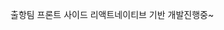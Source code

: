 출항팀 프론트 사이드
리액트네이티브 기반 개발진행중~

<!-- 
# [Now UI React Native](https://creativetimofficial.github.io/now-ui-react-native/docs/#) [![Tweet](https://img.shields.io/twitter/url/http/shields.io.svg?style=social&logo=twitter)](https://twitter.com/home?status=now-ui%20React%20Native,%20a%20cool%20NowUI%20React%20Native%20App%20Template%20%E2%9D%A4%EF%B8%8F%20https%3A//bit.ly/2KAj86H%20%23reactnative%20%23NowUI%20%23designsystem%20%23developers%20via%20%40CreativeTim)


 ![version](https://img.shields.io/badge/version-1.5.0-blue.svg)  [![GitHub issues open](https://img.shields.io/github/issues/creativetimofficial/now-ui-react-native.svg?style=flat)](https://github.com/creativetimofficial/now-ui-react-native/issues?q=is%3Aopen+is%3Aissue) [![GitHub issues closed](https://img.shields.io/github/issues-closed-raw/creativetimofficial/now-ui-react-native.svg?maxAge=2592000)](https://github.com/creativetimofficial/now-ui-react-native/issues?q=is%3Aissue+is%3Aclosed)


![Product Gif](https://raw.githubusercontent.com/creativetimofficial/public-assets/master/now-ui-react-native/opt_nurn_thumbnail.jpg)

Now UI React Native is a fully coded app template built over [Galio.io](https://galio.io/?ref=creativetim), [React Native](https://facebook.github.io/react-native/?ref=creativetim) and [Expo](https://expo.io/?ref=creativetim) to allow you to create powerful and beautiful e-commerce mobile applications. We have redesigned all the usual components in Galio to make it look like Now UI's KIT, minimalistic and easy to use.

Start your development with a badass Design System for React Native inspired by Now UI KIT. If you like Now UI's KIT, you will love this react native app template! It features a huge number of components and screens built to fit together and look amazing.

### FULLY CODED COMPONENTS

Now UI React Native features over 200 variations of components like buttons, inputs, cards, navigations etc, giving you the freedom of choosing and combining. All components can take variations in colour, that you can easily modify inside our theme file.

You will save a lot of time going from prototyping to full-functional code, because all elements are implemented. We wanted the design process to be seamless, so switching from image to the real page is very easy to do.

### Components & Cards
Now UI React Native comes packed with a large number of components and cards. Putting together a mobile app has never been easier than matching together different components. From the profile screen to a settings screen, you can easily customise and build your screens. We have created multiple options for you to put together and customise into pixel perfect screens.

View [ all components/cards here](https://demos.creative-tim.com/now-ui-react-native/index.html#cards).

### Example Screens
If you want to get inspiration or just show something directly to your clients, you can jump start your development with our pre-built example screens. From onboarding screens to profile or discover screens, you will be able to quickly set up the basic structure for your React Native mobile project.

View [all screens here](https://demos.creative-tim.com/now-ui-react-native/index.html#screens).


Let us know your thoughts below. And good luck with development!


## Table of Contents

* [Versions](#versions)
* [Demo](#demo)
* [Quick Start](#quick-start)
* [Documentation](#documentation)
* [File Structure](#file-structure)
* [OS Support](#os-support)
* [Resources](#resources)
* [Reporting Issues](#reporting-issues)
* [Technical Support or Questions](#technical-support-or-questions)
* [Licensing](#licensing)
* [Useful Links](#useful-links)

## Versions

[<img src="https://github.com/creativetimofficial/public-assets/blob/master/logos/html-logo.jpg?raw=true" width="60" height="60" />](https://www.creative-tim.com/product/now-ui-kit)[<img src="https://github.com/creativetimofficial/public-assets/blob/master/logos/vue-logo.jpg?raw=true" width="60" height="60" />](https://www.creative-tim.com/product/vue-now-ui-design-system)[<img src="https://github.com/creativetimofficial/public-assets/blob/master/logos/react-logo.jpg?raw=true" width="60" height="60" />](https://www.creative-tim.com/product/now-ui-design-system-react)[<img src="https://github.com/creativetimofficial/public-assets/blob/master/logos/react-native-logo.jpg?raw=true" width="60" height="60" />](https://www.creative-tim.com/product/now-ui-react-native)[<img src="https://github.com/creativetimofficial/public-assets/blob/master/logos/angular-logo.jpg?raw=true" width="60" height="60" />](https://www.creative-tim.com/product/now-ui-dashboard-angular)





| HTML | React | Angular  |
| --- | --- | ---  |
| [![Now UI Kit](https://raw.githubusercontent.com/creativetimofficial/public-assets/master/now-ui-kit/opt_nuk_thumbnail.jpg)](https://www.creative-tim.com/product/now-ui-kit)  | [![Now UI Kit React](https://raw.githubusercontent.com/creativetimofficial/public-assets/master/now-ui-kit-react/opt_nuk_react_thumbnail.jpg)](https://www.creative-tim.com/product/now-ui-kit-angular)  | [![Now UI Kit Angular](https://raw.githubusercontent.com/creativetimofficial/public-assets/master/now-ui-kit-angular/opt_nuk_angular_thumbnail.jpg)](https://www.creative-tim.com/product/now-ui-kit-angular)

## Demo

| Home Screen | Profile Screen | Elements Screen | Register Screen |
| --- | --- | --- | --- |
| [![Home Screen](https://raw.githubusercontent.com/creativetimofficial/public-assets/master/now-ui-react-native/home-screen.png)](https://demos.creative-tim.com/now-ui-react-native/) | [![Profile Screen](https://raw.githubusercontent.com/creativetimofficial/public-assets/master/now-ui-react-native/profile-screen.png)](https://demos.creative-tim.com/now-ui-react-native/) | [![Elements Screen](https://raw.githubusercontent.com/creativetimofficial/public-assets/master/now-ui-react-native/elements-screen.png)](https://demos.creative-tim.com/now-ui-react-native/) | [![Register Screen](https://raw.githubusercontent.com/creativetimofficial/public-assets/master/now-ui-react-native/register-screen.png)](https://demos.creative-tim.com/now-ui-react-native/) |

- [Start page](https://demos.creative-tim.com/now-ui-react-native)
- [How to install our free demo](https://demos.creative-tim.com/now-ui-react-native/docs/#/install)

[View more](https://demos.creative-tim.com/now-ui-react-native)

## Quick start
- Try it out on Expo (Simulator for iOS or even your physical device if you have an Android)
- Download from [Creative Tim](https://www.creative-tim.com/product/now-ui-react-native)


## Documentation
The documentation for the Now UI React Native is hosted at our [website](https://demos.creative-tim.com/now-ui-react-native/docs/).


## File Structure
Within the download you'll find the following directories and files:

```
now-ui-react-native/
├── App.js
├── CHANGELOG.md
├── ISSUE_TEMPLATE.md
├── LICENSE.md
├── README.md
├── app.json
├── assets/
│   ├── css/
│   ├── font/
│   ├── fonts/
│   │   └── nucleo
│   ├── icon.png
│   ├── imgs/
│   ├── nuk-icons/
│   │   ├── png/
│   │   └── svg/
│   └── splash.png
├── babel.config.js
├── components/
│   ├── Button.js
│   ├── Card.js
│   ├── Checkbox.js
│   ├── DrawerItem.js
│   ├── Header.js
│   ├── Icon.js
│   ├── Img.js
│   ├── Input.js
│   ├── Select.js
│   ├── Sliders.js
│   ├── Switch.js
│   ├── Tabs.js
│   └── index.js
├── constants/
│   ├── Images.js
│   ├── Theme.js
│   ├── articles.js
│   ├── index.js
│   ├── tabs.js
│   └── utils.js
├── navigation/
│   ├── Menu.js
│   └── Screens.js
├── package.json
└── screens/
    ├── Articles.js
    ├── Components.js
    ├── Home.js
    ├── Onboarding.js
    ├── Pro.js
    ├── Profile.js
    ├── Register.js
    └── Settings.js
```


## OS Support

At present, we officially aim to support the last two versions of the following operating systems:

[<img src="https://raw.githubusercontent.com/creativetimofficial/ct-material-kit-pro-react-native/master/assets/android-logo.png" width="60" height="60" />](https://www.creative-tim.com/product/material-kit-pro-react-native)[<img src="https://raw.githubusercontent.com/creativetimofficial/ct-material-kit-pro-react-native/master/assets/apple-logo.png" width="60" height="60" />](https://www.creative-tim.com/product/material-kit-pro-react-native)



## Resources
- Demo: <https://demos.creative-tim.com/now-ui-react-native>
- Download Page: <https://www.creative-tim.com/product/now-ui-react-native>
- Documentation: <https://demos.creative-tim.com/now-ui-react-native/docs>
- License Agreement: <https://www.creative-tim.com/license>
- Support: <https://www.creative-tim.com/contact-us>
- Issues: [Github Issues Page](https://github.com/creativetimofficial/now-ui-react-native/issues)
- [Now UI Kit](https://www.creative-tim.com/product/now-ui-design-system?ref=now-uirn-readme) - For Front End Development
- **Dashboards:**

| HTML | React |
| --- | --- |
| [![Now UI HTML](https://raw.githubusercontent.com/creativetimofficial/public-assets/master/now-ui-dashboard/opt_nud_thumbnail.jpg)](https://www.creative-tim.com/product/now-ui-dashboard) | [![Now UI Dashboard React](https://raw.githubusercontent.com/creativetimofficial/public-assets/master/now-ui-dashboard-react/opt_nud_react_thumbnail.jpg)](https://www.creative-tim.com/product/now-ui-dashboard-react)

| Angular | Laravel |
| --- | --- |
| [![Now UI Dashboard Angular](https://raw.githubusercontent.com/creativetimofficial/public-assets/master/now-ui-dashboard-angular/opt_nud_angular_thumbnail.jpg)](https://www.creative-tim.com/product/now-ui-dashboard-angular) | [![Now UI Dashboard Laravel](https://s3.amazonaws.com/creativetim_bucket/products/211/original/opt_nud_laravel_thumbnail.jpg?1567087282)](https://www.creative-tim.com/product/now-ui-dashboard-laravel)

## Reporting Issues

We use GitHub Issues as the official bug tracker for the Now UI React Native. Here are some advices for our users that want to report an issue:

1. Make sure that you are using the latest version of the Now UI React Native.
2. Providing us reproducible steps for the issue will shorten the time it takes for it to be fixed.
3. Some issues may be browser specific, so specifying in what browser you encountered the issue might help.


### Technical Support or Questions

If you have questions or need help integrating the product please [contact us](https://www.creative-tim.com/contact-us) instead of opening an issue.


## Licensing

- Copyright 2019 Creative Tim (https://www.creative-tim.com/)

- Licensed under MIT (https://github.com/creativetimofficial/now-ui-react-native/blob/master/LICENSE.md)



## Useful Links

- [Tutorials](https://www.youtube.com/channel/UCVyTG4sCw-rOvB9oHkzZD1w)
- [Affiliate Program](https://www.creative-tim.com/affiliates/new) (earn money)
- [Blog Creative Tim](http://blog.creative-tim.com/)
- [Free Products](https://www.creative-tim.com/bootstrap-themes/free) from Creative Tim
- [Premium Products](https://www.creative-tim.com/bootstrap-themes/premium) from Creative Tim
- [React Products](https://www.creative-tim.com/bootstrap-themes/react-themes) from Creative Tim
- [Angular Products](https://www.creative-tim.com/bootstrap-themes/angular-themes) from Creative Tim
- [VueJS Products](https://www.creative-tim.com/bootstrap-themes/vuejs-themes) from Creative Tim
- [More products](https://www.creative-tim.com/bootstrap-themes) from Creative Tim
- Check our Bundles [here](https://www.creative-tim.com/bundles?ref="now-ui-github-readme")


### Social Media

Twitter: <https://twitter.com/CreativeTim>

Facebook: <https://www.facebook.com/CreativeTim>

Dribbble: <https://dribbble.com/creativetim>

Instagram: <https://www.instagram.com/CreativeTimOfficial>
-->
